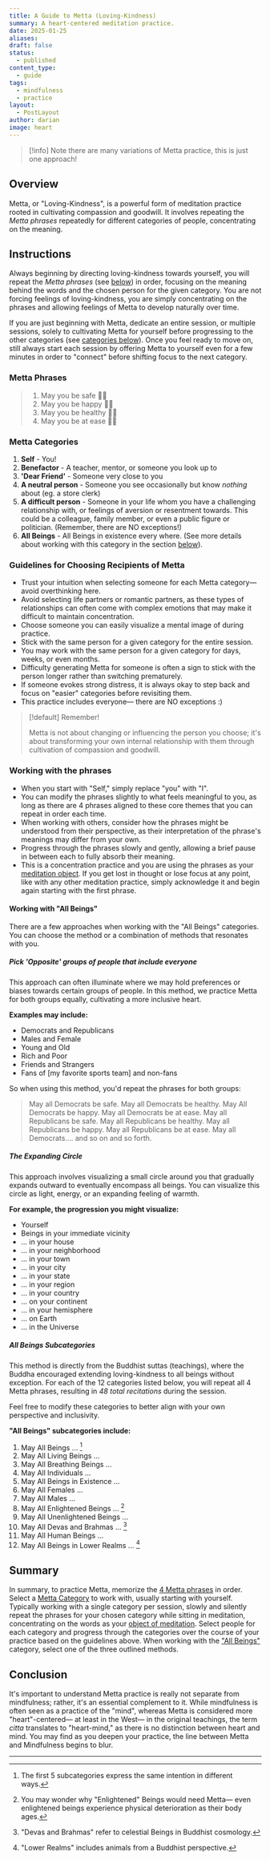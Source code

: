 ```yaml
---
title: A Guide to Metta (Loving-Kindness)
summary: A heart-centered meditation practice.
date: 2025-01-25
aliases: 
draft: false
status:
  - published
content_type:
  - guide
tags:
  - mindfulness
  - practice
layout:
  - PostLayout
author: darian
image: heart
---
```


> [!info] Note there are many variations of Metta practice, this is just one approach!

## Overview

<span className="bold-underline">Metta</span>, or "Loving-Kindness", is a powerful form of meditation practice rooted in cultivating compassion and goodwill. It involves repeating the _Metta phrases_ repeatedly for different categories of people, concentrating on the meaning.

## Instructions

Always beginning by directing loving-kindness towards yourself, you will repeat the _Metta phrases_ (see [below](#metta-phrases)) in order, focusing on the meaning behind the words and the chosen person for the given category. You are not forcing feelings of loving-kindness, you are simply concentrating on the phrases and allowing feelings of Metta to develop naturally over time.

If you are just beginning with Metta, dedicate an entire session, or multiple sessions, solely to cultivating Metta for yourself before progressing to the other categories (see [categories below](#metta-categories)). Once you feel ready to move on, still always start each session by offering Metta to yourself even for a few minutes in order to "connect" before shifting focus to the next category.

### Metta Phrases

> 1. May you be safe 🙏🏼
> 2. May you be happy 🙏🏼
> 3. May you be healthy 🙏🏼
> 4. May you be at ease 🙏🏼

### Metta Categories

1. **Self** - You!
2. **Benefactor** - A teacher, mentor, or someone you look up to
3. **'Dear Friend'** - Someone very close to you
4. **A neutral person** - Someone you see occasionally but know _nothing_ about (eg. a store clerk)
5. **A difficult person** - Someone in your life whom you have a challenging relationship with, or feelings of aversion or resentment towards. This could be a colleague, family member, or even a public figure or politician. (Remember, there are NO exceptions!)
6. **All Beings** - All Beings in existence every where. (See more details about working with this category in the section [below](#working-with-all-beings)).

### Guidelines for Choosing Recipients of Metta

- Trust your intuition when selecting someone for each Metta category— avoid overthinking here.
- Avoid selecting life partners or romantic partners, as these types of relationships can often come with complex emotions that may make it difficult to maintain concentration.
- Choose someone you can easily visualize a mental image of during practice.
- Stick with the same person for a given category for the entire session.
- You may work with the same person for a given category for days, weeks, or even months.
- Difficulty generating Metta for someone is often a sign to stick with the person longer rather than switching prematurely.
- If someone evokes strong distress, it is always okay to step back and focus on "easier" categories before revisiting them.
- This practice includes everyone— there are NO exceptions :)

> [!default] Remember!
>
> Metta is not about changing or influencing the person you choose; it's about transforming your own internal relationship with them through cultivation of compassion and goodwill.

### Working with the phrases

- When you start with "Self," simply replace "you" with "I".
- You can modify the phrases slightly to what feels meaningful to you, as long as there are 4 phrases aligned to these core themes that you can repeat in order each time.
- When working with others, consider how the phrases might be understood from their perspective, as their interpretation of the phrase's meanings may differ from your own.
- Progress through the phrases slowly and gently, allowing a brief pause in between each to fully absorb their meaning.
- This is a concentration practice and you are using the phrases as your [meditation object](/meditation-objects). If you get lost in thought or lose focus at any point, like with any other meditation practice, simply acknowledge it and begin again starting with the first phrase.

#### Working with "All Beings"

There are a few approaches when working with the "All Beings" categories. You can choose the method or a combination of methods that resonates with you.

##### <span className="list-heading">Pick 'Opposite' groups of people that include everyone</span>

This approach can often illuminate where we may hold preferences or biases towards certain groups of people. In this method, we practice Metta for both groups equally, cultivating a more inclusive heart.

**Examples may include:**

- Democrats and Republicans
- Males and Female
- Young and Old
- Rich and Poor
- Friends and Strangers
- Fans of [my favorite sports team] and non-fans

So when using this method, you'd repeat the phrases for both groups:

> May all Democrats be safe. May all Democrats be healthy. May All Democrats be happy. May all Democrats be at ease. May all Republicans be safe. May all Republicans be healthy. May all Republicans be happy. May all Republicans be at ease. May all Democrats.... and so on and so forth.

##### <span className="list-heading">The Expanding Circle</span>

This approach involves visualizing a small circle around you that gradually expands outward to eventually encompass all beings. You can visualize this circle as light, energy, or an expanding feeling of warmth.

**For example, the progression you might visualize:**

- Yourself
- Beings in your immediate vicinity
- ... in your house
- ... in your neighborhood
- ... in your town
- ... in your city
- ... in your state
- ... in your region
- ... in your country
- ... on your continent
- ... in your hemisphere
- ... on Earth
- ... in the Universe

##### <span className="list-heading">All Beings Subcategories</span>

This method is directly from the Buddhist suttas (teachings), where the Buddha encouraged extending loving-kindness to all beings without exception. For each of the 12 categories listed below, you will repeat all 4 Metta phrases, resulting in _48 total recitations_ during the session.

Feel free to modify these categories to better align with your own perspective and inclusivity.

**"All Beings" subcategories include:**

1. May All Beings ... [^1]
2. May All Living Beings ...
3. May All Breathing Beings ...
4. May All Individuals ...
5. May All Beings in Existence ...
6. May All Females ...
7. May All Males ...
8. May All Enlightened Beings ... [^2]
9. May All Unenlightened Beings ...
10. May All Devas and Brahmas ... [^3]
11. May All Human Beings ...
12. May All Beings in Lower Realms ... [^4]

## Summary

In summary, to practice Metta, memorize the [4 Metta phrases](#metta-phrases) in order. Select a [Metta Category](#metta-categories) to work with, usually starting with yourself. Typically working with a single category per session, slowly and silently repeat the phrases for your chosen category while sitting in meditation, concentrating on the words as your [object of meditation](meditation-objects). Select people for each category and progress through the categories over the course of your practice based on the guidelines above. When working with the ["All Beings"](#working-with-all-beings) category, select one of the three outlined methods. 

## Conclusion

It's important to understand Metta practice is really not separate from mindfulness; rather, it's an essential complement to it. While mindfulness is often seen as a practice of the "mind", whereas Metta is considered more "heart"-centered— at least in the West— in the original teachings, the term _citta_ translates to "heart-mind," as there is no distinction between heart and mind. You may find as you deepen your practice, the line between Metta and Mindfulness begins to blur.

---

[^1]: The first 5 subcategories express the same intention in different ways.
[^2]: You may wonder why "Enlightened" Beings would need Metta— even enlightened beings experience physical deterioration as their body ages.
[^3]: "Devas and Brahmas" refer to celestial Beings in Buddhist cosmology.
[^4]: "Lower Realms" includes animals from a Buddhist perspective.
